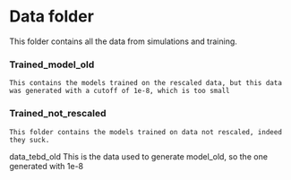 # Data folder
This folder contains all the data from simulations and training.

### Trained_model_old
    This contains the models trained on the rescaled data, but this data was generated with a cutoff of 1e-8, which is too small
    
### Trained_not_rescaled
    This folder contains the models trained on data not rescaled, indeed they suck.
    
data_tebd_old
    This is the data used to generate model_old, so the one generated with 1e-8
